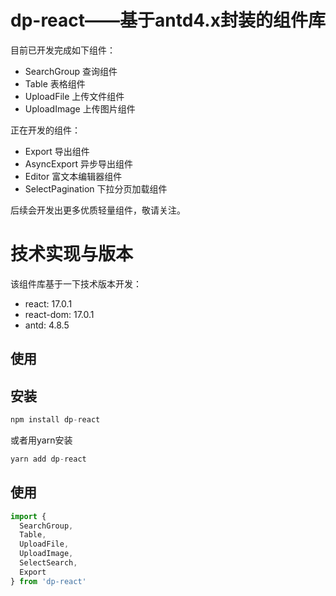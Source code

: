 # dp-react——基于antd4.x封装的组件库

目前已开发完成如下组件：
* SearchGroup 查询组件
* Table 表格组件
* UploadFile 上传文件组件
* UploadImage 上传图片组件

正在开发的组件：
* Export 导出组件
* AsyncExport 异步导出组件
* Editor 富文本编辑器组件
* SelectPagination 下拉分页加载组件

后续会开发出更多优质轻量组件，敬请关注。

# 技术实现与版本
该组件库基于一下技术版本开发：
* react: 17.0.1
* react-dom: 17.0.1
* antd: 4.8.5

## 使用

## 安装
``` js
npm install dp-react
```
或者用yarn安装
``` js
yarn add dp-react
```
## 使用
``` jsx
import { 
  SearchGroup,
  Table,
  UploadFile,
  UploadImage,
  SelectSearch,
  Export
} from 'dp-react'
```
